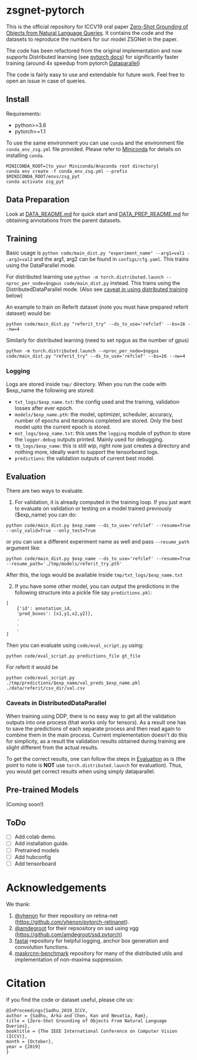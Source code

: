 # zsgnet-pytorch
This is the official repository for ICCV19 oral paper [Zero-Shot Grounding of Objects from Natural Language Queries](https://arxiv.org/abs/1908.07129). It contains the code and the datasets to reproduce the numbers for our model ZSGNet in the paper. 

The code has been refactored from the original implementation and now supports Distributed learning (see [pytorch docs](https://pytorch.org/docs/stable/nn.html#torch.nn.parallel.DistributedDataParallel)) for significantly faster training (around 4x speedup from pytorch [Dataparallel](https://pytorch.org/docs/stable/nn.html#dataparallel))

The code is fairly easy to use and extendable for future work. Feel free to open an issue in case of queries.

## Install
Requirements:
 - python>=3.6
 - pytorch>=1.1

To use the same environment you can use `conda` and the environment file `conda_env_zsg.yml` file provided. Please refer to [Miniconda](https://docs.conda.io/en/latest/miniconda.html) for details on installing `conda`.

```
MINICONDA_ROOT=[to your Miniconda/Anaconda root directory]
conda env create -f conda_env_zsg.yml --prefix $MINICONDA_ROOT/envs/zsg_pyt
conda activate zsg_pyt
```
 
## Data Preparation
Look at [DATA_README.md](./DATA_README.md) for quick start and [DATA_PREP_README.md](./DATA_PREP_README.md) for obtaining annotations from the parent datasets.

## Training
Basic usage is `python code/main_dist.py "experiment_name" --arg1=val1 --arg2=val2` and the arg1, arg2 can be found in `configs/cfg.yaml`. This trains using the DataParallel mode.

For distributed learning use `python -m torch.distributed.launch --nproc_per_node=$ngpus code/main_dist.py` instead. This trains using the DistributedDataParallel mode. (Also see [caveat in using distributed training](#caveats-in-distributeddataparallel) below)

An example to train on ReferIt dataset (note you must have prepared referit dataset) would be:

```
python code/main_dist.py "referit_try" --ds_to_use='refclef' --bs=16 --nw=4
```

Similarly for distributed learning (need to set npgus as the number of gpus)
```
python -m torch.distributed.launch --nproc_per_node=$npgus code/main_dist.py "referit_try" --ds_to_use='refclef' --bs=16 --nw=4
```

### Logging
Logs are stored inside `tmp/` directory. When you run the code with $exp_name the following are stored:
- `txt_logs/$exp_name.txt`: the config used and the training, validation losses after ever epoch.
- `models/$exp_name.pth`: the model, optimizer, scheduler, accuracy, number of epochs and iterations completed are stored. Only the best model upto the current epoch is stored.
- `ext_logs/$exp_name.txt`: this uses the `logging` module of python to store the `logger.debug` outputs printed. Mainly used for debugging.
- `tb_logs/$exp_name`: this is still wip, right now just creates a directory and nothing more, ideally want to support the tensorboard logs.
- `predictions`: the validation outputs of current best model.

## Evaluation
There are two ways to evaluate. 

1. For validation, it is already computed in the training loop. If you just want to evaluate on validation or testing on a model trained previously ($exp_name) you can do:
```
python code/main_dist.py $exp_name --ds_to_use='refclef' --resume=True --only_valid=True --only_test=True
```
or you can use a different experiment name as well and pass `--resume_path` argument like:
```
python code/main_dist.py $exp_name --ds_to_use='refclef' --resume=True --resume_path='./tmp/models/referit_try.pth' 
```
After this, the logs would be available inside `tmp/txt_logs/$exp_name.txt`

2. If you have some other model, you can output the predictions in the following structure into a pickle file say `predictions.pkl`:
```
[
    {'id': annotation_id,
 	'pred_boxes': [x1,y1,x2,y2]},
    .
    .
    .
]
```

Then you can evaluate using `code/eval_script.py` using:
```
python code/eval_script.py predictions_file gt_file
```
For referit it would be
```
python code/eval_script.py ./tmp/predictions/$exp_name/val_preds_$exp_name.pkl ./data/referit/csv_dir/val.csv
```

### Caveats in DistributedDataParallel
When training using DDP, there is no easy way to get all the validation outputs into one process (that works only for tensors). As a result one has to save the predictions of each separate process and then read again to combine them in the main process. Current implementation doesn't do this for simplicity, as a result the validation results obtained during training are slight different from the actual results. 

To get the correct results, one can follow the steps in [Evaluation](#evaluation) as is (the point to note is **NOT** use `torch.distributed.launch` for evaluation). Thus, you would get correct results when using simply dataparallel.


## Pre-trained Models
(Coming soon!)

## ToDo
- [ ] Add colab demo.
- [ ] Add installation guide.
- [ ] Pretrained models
- [ ] Add hubconfig 
- [ ] Add tensorboard

# Acknowledgements
We thank:
1. [@yhenon](https://github.com/yhenon) for their repository on retina-net (https://github.com/yhenon/pytorch-retinanet).
1. [@amdegroot](https://github.com/amdegroot) for their repsository on ssd using vgg (https://github.com/amdegroot/ssd.pytorch)
1. [fastai](https://github.com/fastai/fastai) repository for helpful logging, anchor box generation and convolution functions.
1. [maskrcnn-benchmark](https://github.com/facebookresearch/maskrcnn-benchmark/) repository for many of the distributed utils and implementation of non-maxima suppression.

# Citation

If you find the code or dataset useful, please cite us:

```
@InProceedings{Sadhu_2019_ICCV,
author = {Sadhu, Arka and Chen, Kan and Nevatia, Ram},
title = {Zero-Shot Grounding of Objects From Natural Language Queries},
booktitle = {The IEEE International Conference on Computer Vision (ICCV)},
month = {October},
year = {2019}
}
```

